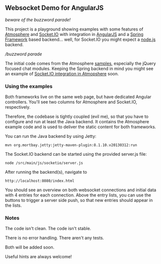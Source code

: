 ## Websocket Demo for AngularJS

*beware of the buzzword parade!*

This project is a playground showing examples with some features of [Atmosphere](https://github.com/Atmosphere/atmosphere) and [Socket.IO](http://socket.io/) with integration in [AngularJS](http://angularjs.org/) and a [Spring Framework](http://www.springsource.org/) based backend... well, for Socket.IO you might expect a [node.js](http://nodejs.org/) backend.

*/buzzword parade*

The initial code comes from the Atmosphere [samples](https://github.com/Atmosphere/atmosphere/tree/master/samples), especially the jQuery focused chat modules. Keeping the Spring backend in mind you might see an example of [Socket.IO integration in Atmopshere](https://github.com/Atmosphere/atmosphere/wiki/Getting-Started-with-Socket.IO) soon.

### Using the examples
Both frameworks live on the same web page, but have dedicated Angular controllers. You'll see two columns for Atmosphere and Socket.IO, respectively.

Therefore, the codebase is tightly coupled (evil me), so that you have to configure and run at least the Java backend. It contains the Atmosphere example code and is used to deliver the static content for both frameworks.

You can run the Java backend by using Jetty:
```
mvn org.mortbay.jetty:jetty-maven-plugin:8.1.10.v20130312:run
```

The Socket.IO backend can be started using the provided server.js file:

```
node /src/main/js/socketio/server.js
```

After running the backend(s),  navigate to
```
http://localhost:8080/index.html
```
You should see an overview on both websocket connections and initial data with 4 entries for each connection. Above the entry lists, you can use the buttons to trigger a server side push, so that new entries should appear in the lists.

### Notes
The code isn't clean.
The code isn't stable.


There is no error handling.
There aren't any tests.

Both will be added soon.

Useful hints are always welcome!

